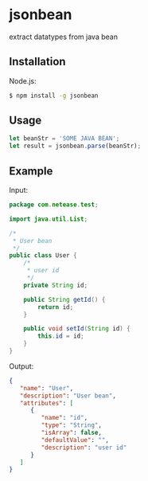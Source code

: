 # jsonbean
extract datatypes from java bean

## Installation

Node.js:

```bash
$ npm install -g jsonbean
```

## Usage
```js
let beanStr = 'SOME JAVA BEAN';
let result = jsonbean.parse(beanStr);
```

## Example
Input:

```java
package com.netease.test;

import java.util.List;

/*
 * User bean
 */
public class User {
	/*
	 * user id
	 */
	private String id;

	public String getId() {
		return id;
	}

	public void setId(String id) {
		this.id = id;
	}
}
```

Output:

```json
{
   "name": "User",
   "description": "User bean",
   "attributes": [
      {
         "name": "id",
         "type": "String",
         "isArray": false,
         "defaultValue": "",
         "description": "user id"
      }
   ]
}
```
